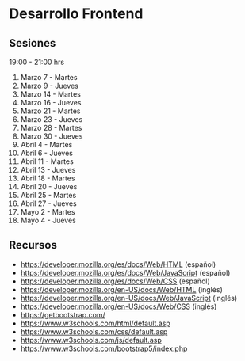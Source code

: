 # Desarrollo Frontend

## Sesiones 

19:00 - 21:00 hrs 

1. Marzo 7 - Martes 
1. Marzo 9 - Jueves 
1. Marzo 14 - Martes 
1. Marzo 16 - Jueves 
1. Marzo 21 - Martes 
1. Marzo 23 - Jueves 
1. Marzo 28 - Martes 
1. Marzo 30 - Jueves
1. Abril 4 - Martes 
1. Abril 6 - Jueves 
1. Abril 11 - Martes 
1. Abril 13 - Jueves 
1. Abril 18 - Martes 
1. Abril 20 - Jueves 
1. Abril 25 - Martes 
1. Abril 27 - Jueves 
1. Mayo 2 - Martes 
1. Mayo 4 - Jueves 


## Recursos 

- https://developer.mozilla.org/es/docs/Web/HTML (español) 
- https://developer.mozilla.org/es/docs/Web/JavaScript (español) 
- https://developer.mozilla.org/es/docs/Web/CSS (español) 
- https://developer.mozilla.org/en-US/docs/Web/HTML (inglés) 
- https://developer.mozilla.org/en-US/docs/Web/JavaScript (inglés) 
- https://developer.mozilla.org/en-US/docs/Web/CSS (inglés) 
- https://getbootstrap.com/ 
- https://www.w3schools.com/html/default.asp 
- https://www.w3schools.com/css/default.asp 
- https://www.w3schools.com/js/default.asp 
- https://www.w3schools.com/bootstrap5/index.php




